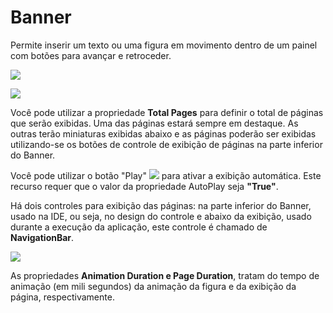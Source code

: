# Banner

Permite inserir um texto ou uma figura em movimento dentro de um painel com botões para avançar e retroceder.

![](http://www.gvinci.com.br/manual/banner1gv5.zoom80.png)

![](http://www.gvinci.com.br/manual/banner2gv5.zoom80.png)

Você pode utilizar a propriedade **Total Pages** para definir o total de páginas que serão exibidas. Uma das páginas estará sempre em destaque. As outras terão miniaturas exibidas abaixo e as páginas poderão ser exibidas utilizando-se os botões de controle de exibição de páginas na parte inferior do Banner.

Você pode utilizar o botão "Play" ![](http://www.gvinci.com.br/manual/playbtgv5.png) para ativar a exibição automática. Este recurso requer que o valor da propriedade AutoPlay seja **"True"**.

Há dois controles para exibição das páginas: na parte inferior do Banner, usado na IDE, ou seja, no design do controle e abaixo da exibição, usado durante a execução da aplicação, este controle é chamado de **NavigationBar**.

![](http://www.gvinci.com.br/manual/exibi%E7%E3obanner1gv5.zoom80.png)

As propriedades **Animation Duration e Page Duration**, tratam do tempo de animação \(em mili segundos\) da animação da figura e da exibição da página, respectivamente.

